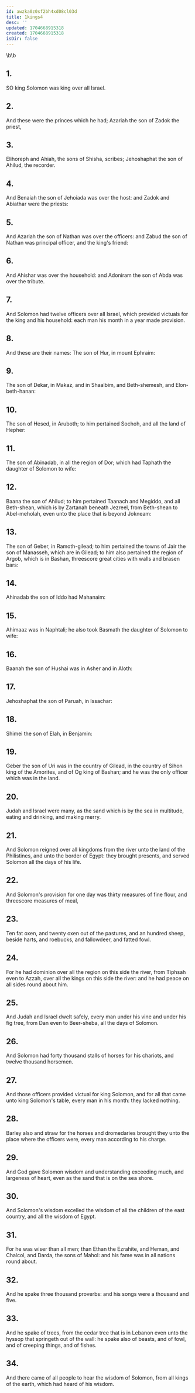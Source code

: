 ```yaml
---
id: awzka0z0sf2bh4xd08cl03d
title: 1kings4
desc: ''
updated: 1704668915318
created: 1704668915318
isDir: false
---
```

\b\b
## 1.
SO king Solomon was king over all Israel.
## 2.
And these were the princes which he had; Azariah the son of Zadok the priest,
## 3.
Elihoreph and Ahiah, the sons of Shisha, scribes; Jehoshaphat the son of Ahilud, the recorder.
## 4.
And Benaiah the son of Jehoiada was over the host: and Zadok and Abiathar were the priests:
## 5.
And Azariah the son of Nathan was over the officers: and Zabud the son of Nathan was principal officer, and the king's friend:
## 6.
And Ahishar was over the household: and Adoniram the son of Abda was over the tribute.
## 7.
And Solomon had twelve officers over all Israel, which provided victuals for the king and his household: each man his month in a year made provision.
## 8.
And these are their names: The son of Hur, in mount Ephraim:
## 9.
The son of Dekar, in Makaz, and in Shaalbim, and Beth-shemesh, and Elon-beth-hanan:
## 10.
The son of Hesed, in Aruboth; to him pertained Sochoh, and all the land of Hepher:
## 11.
The son of Abinadab, in all the region of Dor; which had Taphath the daughter of Solomon to wife:
## 12.
Baana the son of Ahilud; to him pertained Taanach and Megiddo, and all Beth-shean, which is by Zartanah beneath Jezreel, from Beth-shean to Abel-meholah, even unto the place that is beyond Jokneam:
## 13.
The son of Geber, in Ramoth-gilead; to him pertained the towns of Jair the son of Manasseh, which are in Gilead; to him also pertained the region of Argob, which is in Bashan, threescore great cities with walls and brasen bars:
## 14.
Ahinadab the son of Iddo had Mahanaim:
## 15.
Ahimaaz was in Naphtali; he also took Basmath the daughter of Solomon to wife:
## 16.
Baanah the son of Hushai was in Asher and in Aloth:
## 17.
Jehoshaphat the son of Paruah, in Issachar:
## 18.
Shimei the son of Elah, in Benjamin:
## 19.
Geber the son of Uri was in the country of Gilead, in the country of Sihon king of the Amorites, and of Og king of Bashan; and he was the only officer which was in the land.
## 20.
Judah and Israel were many, as the sand which is by the sea in multitude, eating and drinking, and making merry.
## 21.
And Solomon reigned over all kingdoms from the river unto the land of the Philistines, and unto the border of Egypt: they brought presents, and served Solomon all the days of his life.
## 22.
And Solomon's provision for one day was thirty measures of fine flour, and threescore measures of meal,
## 23.
Ten fat oxen, and twenty oxen out of the pastures, and an hundred sheep, beside harts, and roebucks, and fallowdeer, and fatted fowl.
## 24.
For he had dominion over all the region on this side the river, from Tiphsah even to Azzah, over all the kings on this side the river: and he had peace on all sides round about him.
## 25.
And Judah and Israel dwelt safely, every man under his vine and under his fig tree, from Dan even to Beer-sheba, all the days of Solomon.
## 26.
And Solomon had forty thousand stalls of horses for his chariots, and twelve thousand horsemen.
## 27.
And those officers provided victual for king Solomon, and for all that came unto king Solomon's table, every man in his month: they lacked nothing.
## 28.
Barley also and straw for the horses and dromedaries brought they unto the place where the officers were, every man according to his charge.
## 29.
And God gave Solomon wisdom and understanding exceeding much, and largeness of heart, even as the sand that is on the sea shore.
## 30.
And Solomon's wisdom excelled the wisdom of all the children of the east country, and all the wisdom of Egypt.
## 31.
For he was wiser than all men; than Ethan the Ezrahite, and Heman, and Chalcol, and Darda, the sons of Mahol: and his fame was in all nations round about.
## 32.
And he spake three thousand proverbs: and his songs were a thousand and five.
## 33.
And he spake of trees, from the cedar tree that is in Lebanon even unto the hyssop that springeth out of the wall: he spake also of beasts, and of fowl, and of creeping things, and of fishes.
## 34.
And there came of all people to hear the wisdom of Solomon, from all kings of the earth, which had heard of his wisdom.
